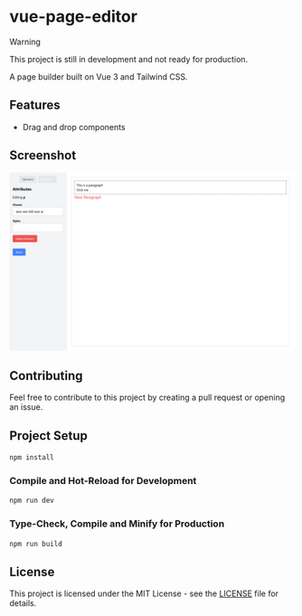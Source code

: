 # vue-page-editor

> [!WARNING]  
> This project is still in development and not ready for production.

A page builder built on Vue 3 and Tailwind CSS.

## Features

- Drag and drop components

## Screenshot

![Screenshot](./cover.png)

## Contributing

Feel free to contribute to this project by creating a pull request or opening an issue.

## Project Setup

```sh
npm install
```

### Compile and Hot-Reload for Development

```sh
npm run dev
```

### Type-Check, Compile and Minify for Production

```sh
npm run build
```

## License

This project is licensed under the MIT License - see the [LICENSE](LICENSE) file for details.
